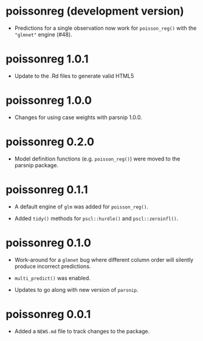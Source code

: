 # poissonreg (development version)

* Predictions for a single observation now work for `poisson_reg()` with the `"glmnet"` engine (#48).


# poissonreg 1.0.1

* Update to the .Rd files to generate valid HTML5


# poissonreg 1.0.0

* Changes for using case weights with parsnip 1.0.0.


# poissonreg 0.2.0

* Model definition functions (e.g. `poisson_reg()`) were moved to the parsnip package.


# poissonreg 0.1.1

* A default engine of `glm` was added for `poisson_reg()`. 

* Added `tidy()` methods for `pscl::hurdle()` and `pscl::zeroinfl()`.


# poissonreg 0.1.0

* Work-around for a `glmnet` bug where different column order will silently produce incorrect predictions. 

* `multi_predict()` was enabled. 

* Updates to go along with new version of `parsnip`. 


# poissonreg 0.0.1

* Added a `NEWS.md` file to track changes to the package.
